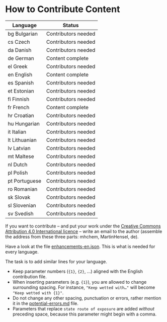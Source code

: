 # How to Contribute Content

Language      | Status              |
--------------|---------------------|
bg Bulgarian  | Contributors needed
cs Czech      | Contributors needed
da Danish     | Contributors needed
de German     | Content complete
el Greek      | Contributors needed
en English    | Content complete
es Spanish    | Contributors needed
et Estonian   | Contributors needed
fi Finnish    | Contributors needed
fr French     | Content complete
hr Croatian   | Contributors needed
hu Hungarian  | Contributors needed
it Italian    | Contributors needed
lt Lithuanian | Contributors needed
lv Latvian    | Contributors needed
mt Maltese    | Contributors needed
nl Dutch      | Contributors needed
pl Polish     | Contributors needed
pt Portuguese | Contributors needed
ro Romanian   | Contributors needed
sk Slovak     | Contributors needed
sl Slovenian  | Contributors needed
sv Svedish    | Contributors needed

If you want to contribute – and put your work under the [Creative Commons Attribution 4.0 International licence​​](<https://creativecommons.org/licenses/by/4.0/>) – write an email to the author (assemble the address from these three parts: mhchem, MartinHensel, de).

Have  a look at the file [enhancements-en.json](enhancements/enhancements-en.json). This is what is needed for every language.

The task is to add similar lines for your language.
- Keep parameter numbers (`{1}`, `{2}`, ...) aligned with the English contribution file.
- When inserting parameters (e.g. `{1}`), you are allowed to change surrounding spacing. For instance, `"Keep wetted with…"` will become `"Keep wetted with {1}"`.
- Do not change any other spacing, punctuation or errors, rather mention it in the [potential-errors.md](potential-errors.md) file.
- Parameters that replace `state route of exposure` are added *without* preceding space, because this parameter might begin with a comma.